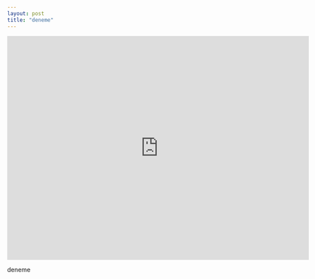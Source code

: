 ```yaml
---
layout: post
title: "deneme"
---
```


<iframe src="https://docs.google.com/forms/d/e/1FAIpQLSeJs94f822J8MsfIRe6AKS5nYZNf84m_9RmLmco0zikUGxjJQ/viewform?embedded=true" width="700" height="520" frameborder="0" marginheight="0" marginwidth="0">Yükleniyor…</iframe>

deneme
